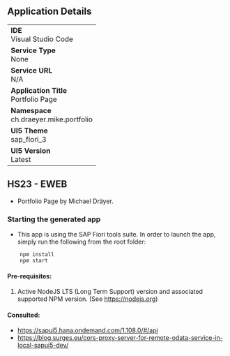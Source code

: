## Application Details
|               |
| ------------- |
|**IDE**<br>Visual Studio Code|
|**Service Type**<br>None|
|**Service URL**<br>N/A
|**Application Title**<br>Portfolio Page|
|**Namespace**<br>ch.draeyer.mike.portfolio|
|**UI5 Theme**<br>sap_fiori_3|
|**UI5 Version**<br>Latest|

## HS23 - EWEB

 - Portfolio Page by Michael Dräyer.

### Starting the generated app

-   This app is using the SAP Fiori tools suite.  In order to launch the app, simply run the following from the root folder:

```
    npm install
    npm start
```

#### Pre-requisites:

1. Active NodeJS LTS (Long Term Support) version and associated supported NPM version.  (See https://nodejs.org)

#### Consulted:

 -  https://sapui5.hana.ondemand.com/1.108.0/#/api
 -  https://blog.surges.eu/cors-proxy-server-for-remote-odata-service-in-local-sapui5-dev/
 

